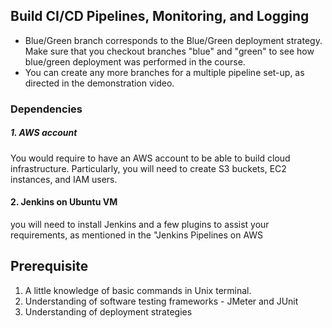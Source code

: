 ## Build CI/CD Pipelines, Monitoring, and Logging

* Blue/Green branch corresponds to the Blue/Green deployment strategy. Make sure that you checkout branches "blue" and "green" to see how blue/green deployment was performed in the course.
* You can create any more branches for a multiple pipeline set-up, as directed in the demonstration video. 

### Dependencies
##### 1. AWS account
You would require to have an AWS account to be able to build cloud infrastructure. Particularly, you will need to create S3 buckets, EC2 instances, and IAM users.

#### 2. Jenkins on Ubuntu VM
you will need to install Jenkins and a few plugins to assist your requirements, as mentioned in the "Jenkins Pipelines on AWS

## Prerequisite
1. A little knowledge of basic commands in Unix terminal.
1. Understanding of software testing frameworks - JMeter and JUnit
1. Understanding of deployment strategies 






